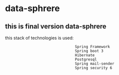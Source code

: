 # data-sphrere

this is final version data-sphrere 
- 
this stack of technologies is used:
                                    
                                    Spring Framework
                                    Spring boot 3
                                    Hibernate
                                    Postgresql 
                                    Spring mail-sender
                                    Spring security 6
                                    
